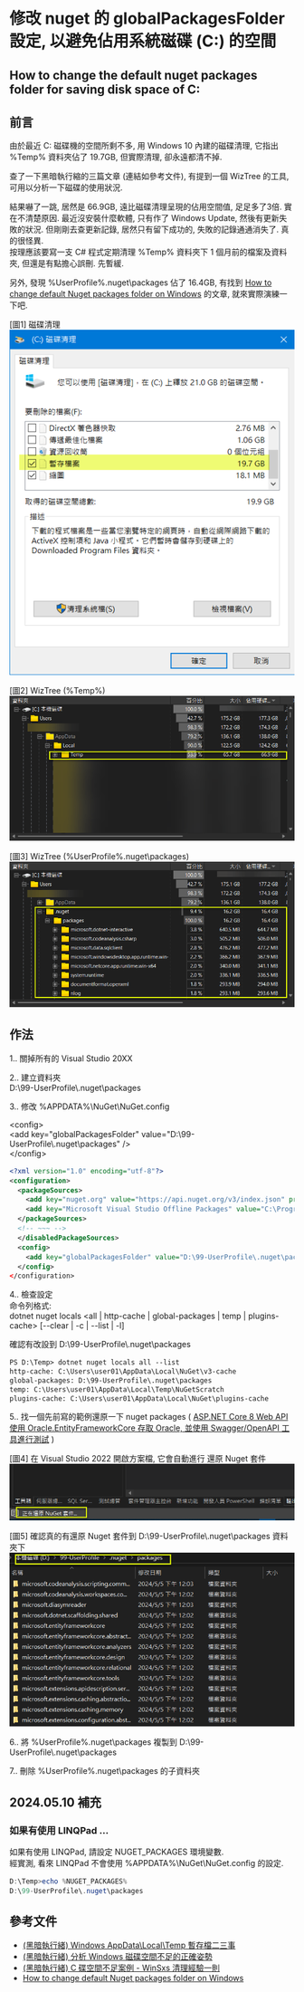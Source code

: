 
# 修改 nuget 的 globalPackagesFolder 設定, 以避免佔用系統磁碟 (C:) 的空間
## How to change the default nuget packages folder for saving disk space of C:

## 前言

由於最近 C: 磁碟機的空間所剩不多, 用 Windows 10 內建的磁碟清理, 它指出 %Temp% 資料夾佔了 19.7GB, 但實際清理, 卻永遠都清不掉.  

查了一下黑暗執行縮的三篇文章 (連結如參考文件), 有提到一個 WizTree 的工具, 可用以分析一下磁碟的使用狀況.  

結果嚇了一跳, 居然是 66.9GB, 遠比磁碟清理呈現的佔用空間值, 足足多了3倍. 實在不清楚原因. 最近沒安裝什麼軟體, 只有作了 Windows Update, 然後有更新失敗的狀況. 但剛剛去查更新記錄, 居然只有留下成功的, 失敗的記錄通通消失了. 真的很怪異.  
按理應該要寫一支 C# 程式定期清理 %Temp% 資料夾下 1 個月前的檔案及資料夾, 但還是有點擔心誤刪. 先暫緩.  

另外, 發現 %UserProfile%\.nuget\packages 佔了 16.4GB, 有找到 <a href="https://dev.to/tombohub/how-to-change-default-nuget-packages-folder-on-windows-51hb" target="_blank">How to change default Nuget packages folder on Windows</a> 的文章, 就來實際演練一下吧.  
<!-- more -->

[圖1] 磁碟清理  
![01 clean_disk](pictures/01-clean_disk.png)  

[圖2] WizTree (%Temp%)  
![02 wiztree_temp](pictures/02-wiztree_temp.png)  

[圖3] WizTree (%UserProfile%\.nuget\packages)  
![03 wiztree_nuget_packages](pictures/03-wiztree_nuget_packages.png)  

## 作法

1.. 關掉所有的 Visual Studio 20XX  

2.. 建立資料夾  
D:\99-UserProfile\\.nuget\packages  

3.. 修改 %APPDATA%\NuGet\NuGet.config  

&lt;config&gt;  
    &lt;add key="globalPackagesFolder" value="D:\99-UserProfile\\.nuget\packages" /&gt;  
&lt;/config&gt;  

```xml
<?xml version="1.0" encoding="utf-8"?>
<configuration>
  <packageSources>
    <add key="nuget.org" value="https://api.nuget.org/v3/index.json" protocolVersion="3" />
    <add key="Microsoft Visual Studio Offline Packages" value="C:\Program Files (x86)\Microsoft SDKs\NuGetPackages\" />
  </packageSources>
  <!-- ~~~ -->
  </disabledPackageSources>
  <config>
    <add key="globalPackagesFolder" value="D:\99-UserProfile\.nuget\packages" />
  </config>
</configuration>
```

4.. 檢查設定  
命令列格式:  
 dotnet nuget locals <all | http-cache | global-packages | temp | plugins-cache> [--clear | -c | --list | -l]  

確認有改設到 D:\99-UserProfile\\.nuget\packages  
```
PS D:\Temp> dotnet nuget locals all --list
http-cache: C:\Users\user01\AppData\Local\NuGet\v3-cache
global-packages: D:\99-UserProfile\.nuget\packages
temp: C:\Users\user01\AppData\Local\Temp\NuGetScratch
plugins-cache: C:\Users\user01\AppData\Local\NuGet\plugins-cache
```

5.. 找一個先前寫的範例還原一下 nuget packages ( <a href="https://www.jasperstudy.com/2024/04/aspnet-core-8-web-api-oracle-swagger.html" target="_blank">ASP.NET Core 8 Web API 使用 Oracle.EntityFrameworkCore 存取 Oracle, 並使用 Swagger/OpenAPI 工具進行測試</a> )  

[圖4] 在 Visual Studio 2022 開啟方案檔, 它會自動進行 還原 Nuget 套件  
![04 auto_restore_nuget](pictures/04-auto_restore_nuget.png)  

[圖5] 確認真的有還原 Nuget 套件到 D:\99-UserProfile\\.nuget\packages 資料夾下  
![05 explorer_d_nuget_packages](pictures/05-explorer_d_nuget_packages.png)  

6.. 將 %UserProfile%\.nuget\packages 複製到 D:\99-UserProfile\\.nuget\packages  

7.. 刪除 %UserProfile%\.nuget\packages 的子資料夾  

## 2024.05.10 補充

### 如果有使用 LINQPad ...

如果有使用 LINQPad, 請設定 NUGET_PACKAGES 環境變數.   
經實測, 看來 LINQPad 不會使用 %APPDATA%\NuGet\NuGet.config  的設定.  

```powershell
D:\Temp>echo %NUGET_PACKAGES%
D:\99-UserProfile\.nuget\packages
```

## 參考文件

* <a href="https://blog.darkthread.net/blog/about-appdata-local-temp/" target="_blank">(黑暗執行緒) Windows AppData\Local\Temp 暫存檔二三事</a>  
* <a href="https://blog.darkthread.net/blog/disk-space-analysis-sop/" target="_blank">(黑暗執行緒) 分析 Windows 磁碟空間不足的正確姿勢</a>  
* <a href="https://blog.darkthread.net/blog/winsxs-cleanup/" target="_blank">(黑暗執行緒) C 碟空間不足案例 - WinSxs 清理經驗一則</a>  
* <a href="https://dev.to/tombohub/how-to-change-default-nuget-packages-folder-on-windows-51hb" target="_blank">How to change default Nuget packages folder on Windows</a>  


